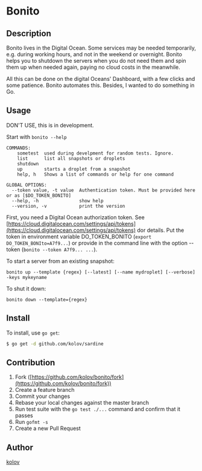 # Bonito

## Description

Bonito lives in the Digital Ocean. Some services may be needed temporarily, e.g. during working hours, 
and not in the weekend or overnight. Bonito helps you to shutdown the servers when you do not need them
and spin them up when needed again, paying no cloud costs in the meanwhile. 

All this can be done on the digital Oceans' 
Dashboard, 
with a few clicks and some patience. Bonito automates this. Besides, I wanted to do something in Go.

## Usage

DON'T USE, this is in development.

Start with `bonito --help`

    COMMANDS:
        sometest  used during develpment for random tests. Ignore.
        list      list all snapshots or droplets
        shutdown
        up        starts a droplet from a snapshot
        help, h   Shows a list of commands or help for one command
   
    GLOBAL OPTIONS:
      --token value, -t value  Authentication token. Must be provided here or as [$DO_TOKEN_BONITO]
      --help, -h               show help
      --version, -v            print the version
      
First, you need a Digital Ocean authorization token. See 
[https://cloud.digitalocean.com/settings/api/tokens](https://cloud.digitalocean.com/settings/api/tokens) dor details.
Put the token in environment variable DO_TOKEN_BONITO (`export DO_TOKEN_BONIto=A7f9...`) or provide in the command line
with the option --token (`bonito --token A7f9... ...`).

To start a server from an existing snapshot:

    bonito up --template {regex} [--latest] [--name mydroplet] [--verbose] -keys mykeyname
    
To shut it down:

    bonito down --template={regex}
      
## Install

To install, use `go get`:

```bash
$ go get -d github.com/kolov/sardine
```

## Contribution

1. Fork ([https://github.com/kolov/bonito/fork](https://github.com/kolov/bonito/fork))
1. Create a feature branch
1. Commit your changes
1. Rebase your local changes against the master branch
1. Run test suite with the `go test ./...` command and confirm that it passes
1. Run `gofmt -s`
1. Create a new Pull Request

## Author

[kolov](https://github.com/kolov)
